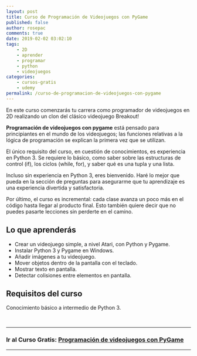 ```yaml
---
layout: post
title: Curso de Programación de Videojuegos con PyGame
published: false
author: rosepac
comments: true
date: 2019-02-02 03:02:10
tags:
    - 2D
    - aprender
    - programar
    - python
    - videojuegos
categories:
    - cursos-gratis
    - udemy
permalink: /curso-de-programacion-de-videojuegos-con-pygame
---
```

En este curso comenzarás tu carrera como programador de videojuegos en 2D realizando un clon del clásico videojuego Breakout!

**Programación de videojuegos con pygame** está pensado para principiantes en el mundo de los videojuegos; las funciones relativas a la lógica de programación se explican la primera vez que se utilizan.

El único requisito del curso, en cuestión de conocimientos, es experiencia en Python 3. Se requiere lo básico, como saber sobre las estructuras de control (if), los ciclos (while, for), y saber qué es una tupla y una lista.

Incluso sin experiencia en Python 3, eres bienvenido. Haré lo mejor que pueda en la sección de preguntas para asegurarme que tu aprendizaje es una experiencia divertida y satisfactoria.

Por último, el curso es incremental: cada clase avanza un poco más en el código hasta llegar al producto final. Esto también quiere decir que no puedes pasarte lecciones sin perderte en el camino.

## Lo que aprenderás

  * Crear un videojuego simple, a nivel Atari, con Python y Pygame.
  * Instalar Python 3 y Pygame en Windows.
  * Añadir imágenes a tu videojuego.
  * Mover objetos dentro de la pantalla con el teclado.
  * Mostrar texto en pantalla.
  * Detectar colisiones entre elementos en pantalla.

## Requisitos del curso


  Conocimiento básico a intermedio de Python 3.


&nbsp;


  


* * *

### **Ir al Curso Gratis: [Programación de videojuegos con PyGame][1]**

* * *

###

 [1]: https://www.udemy.com/pygame-breakout/